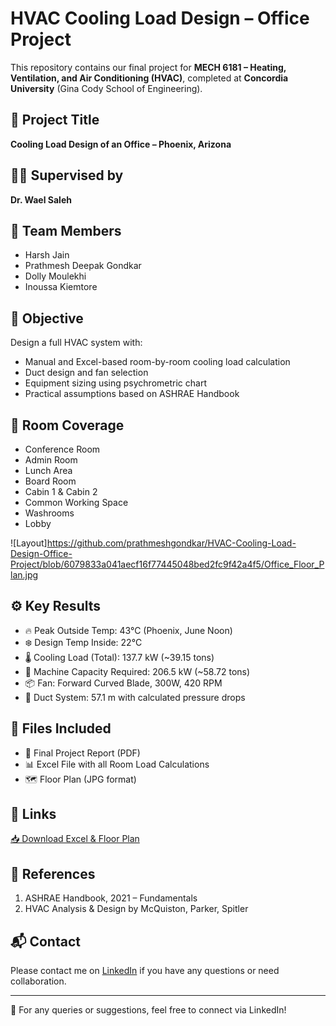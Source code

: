# HVAC Cooling Load Design – Office Project

This repository contains our final project for **MECH 6181 – Heating, Ventilation, and Air Conditioning (HVAC)**, completed at **Concordia University** (Gina Cody School of Engineering).

## 📍 Project Title
**Cooling Load Design of an Office – Phoenix, Arizona**

## 🧑‍🏫 Supervised by
**Dr. Wael Saleh**

## 👥 Team Members
- Harsh Jain
- Prathmesh Deepak Gondkar
- Dolly Moulekhi
- Inoussa Kiemtore

## 🧠 Objective
Design a full HVAC system with:
- Manual and Excel-based room-by-room cooling load calculation
- Duct design and fan selection
- Equipment sizing using psychrometric chart
- Practical assumptions based on ASHRAE Handbook

## 🏢 Room Coverage
- Conference Room  
- Admin Room  
- Lunch Area  
- Board Room  
- Cabin 1 & Cabin 2  
- Common Working Space  
- Washrooms  
- Lobby

 ![Layout]https://github.com/prathmeshgondkar/HVAC-Cooling-Load-Design-Office-Project/blob/6079833a041aecf16f77445048bed2fc9f42a4f5/Office_Floor_Plan.jpg

## ⚙️ Key Results
- 🔥 Peak Outside Temp: 43°C (Phoenix, June Noon)
- ❄️ Design Temp Inside: 22°C
- 🌡️ Cooling Load (Total): 137.7 kW (~39.15 tons)
- 💨 Machine Capacity Required: 206.5 kW (~58.72 tons)
- 📦 Fan: Forward Curved Blade, 300W, 420 RPM
- 📏 Duct System: 57.1 m with calculated pressure drops

## 📁 Files Included
- 📄 Final Project Report (PDF)
- 📊 Excel File with all Room Load Calculations
- 🗺️ Floor Plan (JPG format)

## 🔗 Links
[📥 Download Excel & Floor Plan](https://1drv.ms/f/c/5176c5bb1cbab4a8/EpXxJcZj1fBItlRHX1oIHXwBIZp16I3rn9VjCz8oYgEPDA?e=EqbegQ)

## 🧾 References
1. ASHRAE Handbook, 2021 – Fundamentals  
2. HVAC Analysis & Design by McQuiston, Parker, Spitler

## 📬 Contact
Please contact me on [LinkedIn](www.linkedin.com/in/prathmeshgondkar) if you have any questions or need collaboration.

---

📌 For any queries or suggestions, feel free to connect via LinkedIn!

